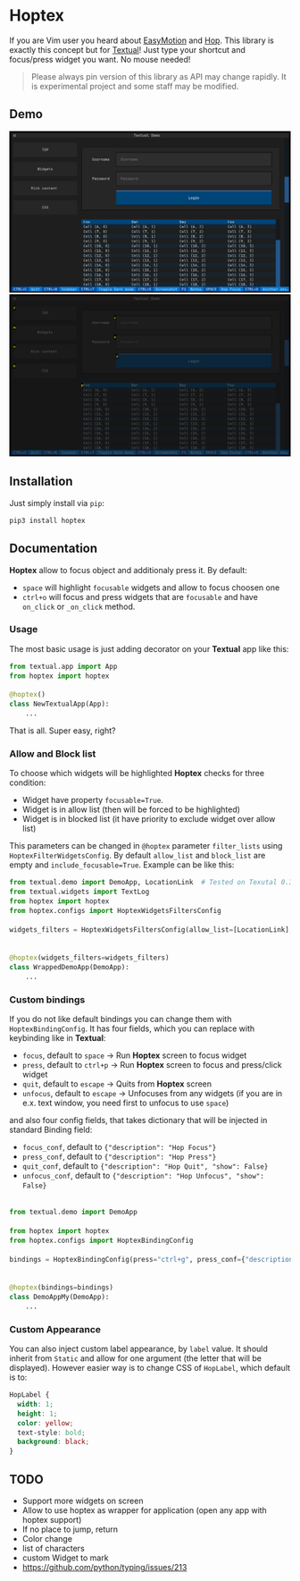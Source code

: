 # Hoptex

If you are Vim user you heard about [EasyMotion](https://github.com/easymotion/vim-easymotion) and [Hop](https://github.com/phaazon/hop.nvim). This library is exactly this concept but for [Textual](https://github.com/Textualize/textual)!
Just type your shortcut and focus/press widget you want. No mouse needed!

> Please always pin version of this library as API may change rapidly. It is experimental project and some staff may be modified.

## Demo

![DemoScreen](https://raw.githubusercontent.com/Cvaniak/Hoptex/master/documentation/DemoScreen.png)
![HoptexScreen](https://raw.githubusercontent.com/Cvaniak/Hoptex/master/documentation/HoptexScreen.png)

## Installation

Just simply install via `pip`:

```bash
pip3 install hoptex
```

## Documentation

**Hoptex** allow to focus object and additionaly press it.
By default:

- `space` will highlight `focusable` widgets and allow to focus choosen one
- `ctrl+o` will focus and press widgets that are `focusable` and have `on_click` or `_on_click` method.

### Usage

The most basic usage is just adding decorator on your **Textual** app like this:

```python
from textual.app import App
from hoptex import hoptex

@hoptex()
class NewTextualApp(App):
    ...
```

That is all. Super easy, right?

### Allow and Block list

To choose which widgets will be highlighted **Hoptex** checks for three condition:

- Widget have property `focusable=True`.
- Widget is in allow list (then will be forced to be highlighted)
- Widget is in blocked list (it have priority to exclude widget over allow list)

This parameters can be changed in `@hoptex` parameter `filter_lists` using `HoptexFilterWidgetsConfig`.
By default `allow_list` and `block_list` are empty and `include_focusable=True`.
Example can be like this:

```python
from textual.demo import DemoApp, LocationLink  # Tested on Texutal 0.30.0 Demo App
from textual.widgets import TextLog
from hoptex import hoptex
from hoptex.configs import HoptexWidgetsFiltersConfig

widgets_filters = HoptexWidgetsFiltersConfig(allow_list=[LocationLink], block_list=[TextLog])


@hoptex(widgets_filters=widgets_filters)
class WrappedDemoApp(DemoApp):
    ...

```

### Custom bindings

If you do not like default bindings you can change them with `HoptexBindingConfig`.
It has four fields, which you can replace with keybinding like in **Textual**:

- `focus`, default to `space` -> Run **Hoptex** screen to focus widget
- `press`, default to `ctrl+p` -> Run **Hoptex** screen to focus and press/click widget
- `quit`, default to `escape` -> Quits from **Hoptex** screen
- `unfocus`, default to `escape` -> Unfocuses from any widgets (if you are in e.x. text window, you need first to unfocus to use `space`)

and also four config fields, that takes dictionary that will be injected in standard Binding field:

- `focus_conf`, default to `{"description": "Hop Focus"}`
- `press_conf`, default to `{"description": "Hop Press"}`
- `quit_conf`, default to `{"description": "Hop Quit", "show": False}`
- `unfocus_conf`, default to `{"description": "Hop Unfocus", "show": False}`

```python

from textual.demo import DemoApp

from hoptex import hoptex
from hoptex.configs import HoptexBindingConfig

bindings = HoptexBindingConfig(press="ctrl+g", press_conf={"description": "Another description"})


@hoptex(bindings=bindings)
class DemoAppMy(DemoApp):
    ...

```

### Custom Appearance

You can also inject custom label appearance, by `label` value. It should inherit from `Static`
and allow for one argument (the letter that will be displayed).
However easier way is to change CSS of `HopLabel`, which default is to:

```css
HopLabel {
  width: 1;
  height: 1;
  color: yellow;
  text-style: bold;
  background: black;
}
```

## TODO

- Support more widgets on screen
- Allow to use hoptex as wrapper for application (open any app with hoptex support)
- If no place to jump, return
- Color change
- list of characters
- custom Widget to mark
- https://github.com/python/typing/issues/213
